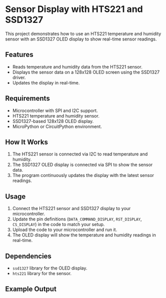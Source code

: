 # Sensor Display with HTS221 and SSD1327

This project demonstrates how to use an HTS221 temperature and humidity sensor with an SSD1327 OLED display to show real-time sensor readings.

## Features

- Reads temperature and humidity data from the HTS221 sensor.
- Displays the sensor data on a 128x128 OLED screen using the SSD1327 driver.
- Updates the display in real-time.

## Requirements

- Microcontroller with SPI and I2C support.
- HTS221 temperature and humidity sensor.
- SSD1327-based 128x128 OLED display.
- MicroPython or CircuitPython environment.

## How It Works

1. The HTS221 sensor is connected via I2C to read temperature and humidity.
2. The SSD1327 OLED display is connected via SPI to show the sensor data.
3. The program continuously updates the display with the latest sensor readings.

## Usage

1. Connect the HTS221 sensor and SSD1327 display to your microcontroller.
2. Update the pin definitions (`DATA_COMMAND_DISPLAY`, `RST_DISPLAY`, `CS_DISPLAY`) in the code to match your setup.
3. Upload the code to your microcontroller and run it.
4. The OLED display will show the temperature and humidity readings in real-time.

## Dependencies

- `ssd1327` library for the OLED display.
- `hts221` library for the sensor.

## Example Output
